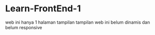 ﻿# Learn-FrontEnd-1
 web ini hanya 1 halaman tampilan
 tampilan web ini belum dinamis dan belum responsive
 
